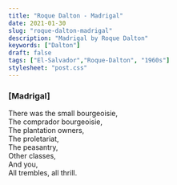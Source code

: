 ```yaml
---
title: "Roque Dalton - Madrigal"
date: 2021-01-30
slug: "roque-dalton-madrigal"
description: "Madrigal by Roque Dalton"
keywords: ["Dalton"]
draft: false
tags: ["El-Salvador","Roque-Dalton", "1960s"]
stylesheet: "post.css"
---
```

### **[Madrigal]**

There was the small bourgeoisie,  
The comprador bourgeoisie,  
The plantation owners,  
The proletariat,  
The peasantry,  
Other classes,  
And you,  
All trembles, all thrill.